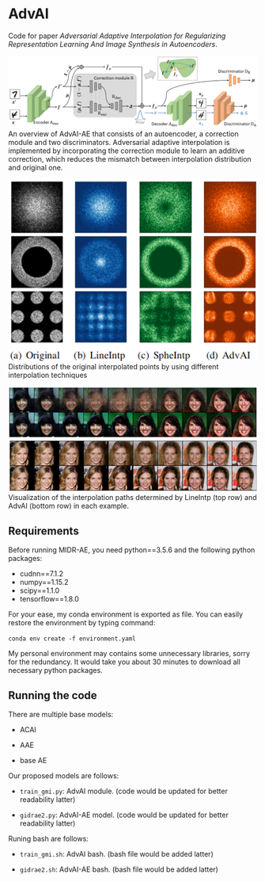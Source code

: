 # AdvAI
Code for paper *Adversarial Adaptive Interpolation for Regularizing Representation
Learning And Image Synthesis in Autoencoders*.

![AdvAV](image/model.png) An overview of AdvAI-AE that consists of an autoencoder, 
a correction module and two discriminators. Adversarial adaptive interpolation is 
implemented by incorporating the correction module to learn an additive correction,
which reduces the mismatch between interpolation distribution and original one. 

![distribution of AdvAV](image/advai_dist.png) 
Distributions of the original 
interpolated points by using different interpolation techniques

![interpolation of AdvAV](image/advai_interp.png) Visualization of the interpolation paths determined by
LineIntp (top row) and AdvAI (bottom row) in each example. 

## Requirements
Before running MIDR-AE, you need python==3.5.6 and the following python packages:

+ cudnn==7.1.2
+ numpy==1.15.2
+ scipy==1.1.0
+ tensorflow==1.8.0

For your ease, my conda environment is exported as file. You can easily restore the environment by typing command:

`conda env create -f environment.yaml`

My personal environment may contains some unnecessary libraries, sorry for the redundancy. It would take you about 30 minutes to download all necessary python packages.

## Running the code

There are multiple base models:

+ ACAI

+ AAE

+ base AE

Our proposed models are follows: 

+ `train_gmi.py`: AdvAI module. (code would be updated for better readability latter)

+ `gidrae2.py`: AdvAI-AE model. (code would be updated for better readability latter)

Runing bash are follows: 

+ `train_gmi.sh`: AdvAI bash. (bash file would be added latter)

+ `gidrae2.sh`: AdvAI-AE bash. (bash file would be added latter)


